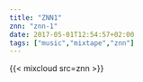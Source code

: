 ```yaml
---
title: "ZNN1"
znn: "znn-1"
date: 2017-05-01T12:54:57+02:00
tags: ["music","mixtape","znn"]
---
```

{{< mixcloud src=znn >}}
